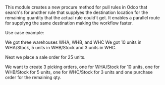 This module creates a new procure method for pull rules in Odoo that search's for another rule that supplyes the destination location for the remaining quantity that the actual rule could't get.
It enables a parallel route for supplyng the same destination making the workflow faster.

Use case example:

We got three warehouses WHA, WHB, and WHC
We got 10 units in WHA/Stock, 5 units in WHB/Stock and 3 units in WHC.

Next we place a sale order for 25 units.

We want to create 3 picking orders, one for WHA/Stock for 10 units, one for WHB/Stock for 5 units, one for WHC/Stock for 3 units and one purchase order for the remaining qty.

